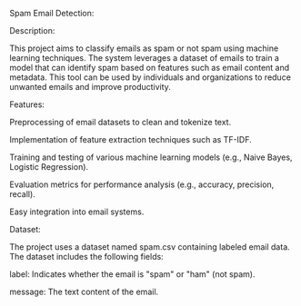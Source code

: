 Spam Email Detection:

  

Description:

This project aims to classify emails as spam or not spam using machine learning techniques. The system leverages a dataset of emails to train a model that can identify spam based on features such as email content and metadata. This tool can be used by individuals and organizations to reduce unwanted emails and improve productivity.

Features:

Preprocessing of email datasets to clean and tokenize text.

Implementation of feature extraction techniques such as TF-IDF.

Training and testing of various machine learning models (e.g., Naive Bayes, Logistic Regression).

Evaluation metrics for performance analysis (e.g., accuracy, precision, recall).

Easy integration into email systems.

Dataset:

The project uses a dataset named spam.csv containing labeled email data. The dataset includes the following fields:

label: Indicates whether the email is "spam" or "ham" (not spam).

message: The text content of the email.
